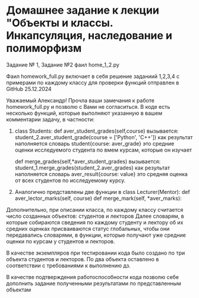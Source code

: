# Домашнее задание к лекции "Объекты и классы. Инкапсуляция, наследование и полиморфизм

Задание № 1, Задание №2
фаил home_1_2.py

Фаил homework_full.py включает в себя решение заданиий 1,2,3,4 с примерами по каждому классу для проверки функций
отправлен в GitHub 25.12.2024

Уважаемый Александр!
Прочла ваши замечания к работе homework_full.py и позволю с Вами не согласиться.
В коде есть несколько функций, которые выполняют указанную в вашем комментарии задачу,
в частности:
1. class Students:
   def aver_student_grades(self,course)
   вызывается: student_2.aver_student_grade(course = ['Python', 'C++'])
   как результат наполняется словарь student{course: aver_grade}
   это средние оценки исследуемого студента по вмем курсам, которые он изучает

   def merge_grades(self,*aver_student_grades)
   вызывается: student_1.merge_grades(student_2.aver_grades)
   как результат наполняется словарь aver_result{course: value}
   это средняя оценка от всех студентов по исследуемому курсу.

2. Аналогично представлены две функции в class Lecturer(Mentor):
   def aver_lector_marks(self, course)
   def merge_mark(self, *aver_marks):

Дополнительно, при описании класса, по каждому классу считается число созданных 
объектов: студентов и лекторов
Далее словарям, в которые собираются сведения по каждому студенту и лектору об 
их средних оценках присваиваются статус глобальных, чтобы они передавались словарями,
в функции, которые получают уже средние оценки по курсам у студентов и лекторов. 

В качестве экземпляров при тестировании кода было создано по три объекта студентов и 
лекторов. По два объекта оставлено в соответствии с требованиями к выполнению дз.

В качестве подтверждения работоспособности кода позволю себе дополнить
 задание полученными результатами по представленным объектам
            


